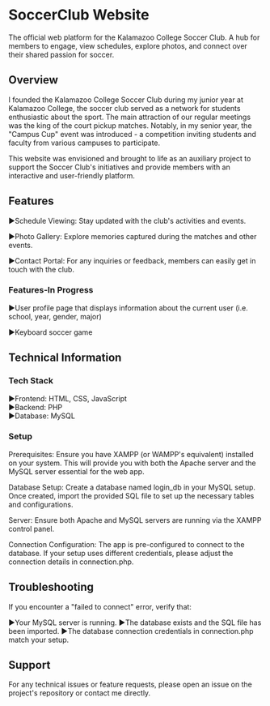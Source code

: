 # SoccerClub Website

The official web platform for the Kalamazoo College Soccer Club. A hub for members to engage, view schedules, explore photos, and connect over their shared passion for soccer.

## Overview
I founded the Kalamazoo College Soccer Club during my junior year at Kalamazoo College, the soccer club served as a network for students enthusiastic about the sport. The main attraction of our regular meetings was the king of the court pickup matches. Notably, in my senior year, the "Campus Cup" event was introduced - a competition inviting students and faculty from various campuses to participate.

This website was envisioned and brought to life as an auxiliary project to support the Soccer Club's initiatives and provide members with an interactive and user-friendly platform.

## Features
▶Schedule Viewing: Stay updated with the club's activities and events.

▶Photo Gallery: Explore memories captured during the matches and other events.

▶Contact Portal: For any inquiries or feedback, members can easily get in touch with the club.

### Features-In Progress
▶User profile page that displays information about the current user (i.e. school, year, gender, major)

▶Keyboard soccer game

## Technical Information
### Tech Stack
▶Frontend: HTML, CSS, JavaScript </br>
▶Backend: PHP  </br>
▶Database: MySQL </br>

### Setup
Prerequisites: Ensure you have XAMPP (or WAMPP's equivalent) installed on your system. This will provide you with both the Apache server and the MySQL server essential for the web app.

Database Setup: Create a database named login_db in your MySQL setup. Once created, import the provided SQL file to set up the necessary tables and configurations.

Server: Ensure both Apache and MySQL servers are running via the XAMPP control panel.

Connection Configuration: The app is pre-configured to connect to the database. If your setup uses different credentials, please adjust the connection details in connection.php.

## Troubleshooting
If you encounter a "failed to connect" error, verify that:

▶Your MySQL server is running.
▶The database exists and the SQL file has been imported.
▶The database connection credentials in connection.php match your setup.

## Support
For any technical issues or feature requests, please open an issue on the project's repository or contact me directly.
